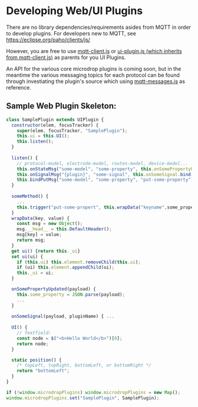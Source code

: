 # Developing Web/UI Plugins

There are no library dependencies/requirements asides from MQTT in order to develop plugins. For developers new to MQTT, see https://eclipse.org/paho/clients/js/

However, you are free to use 
[mqtt-client.js](https://github.com/Lucaszw/microdrop-3.0/blob/master/ui/src/mqtt-client.js)
or
[ui-plugin.js (which inherits from mqtt-client.js)](https://github.com/Lucaszw/microdrop-3.0/blob/master/ui/src/ui-plugin.js) as parents for you UI Plugins.

An API for the various core microdrop plugins is coming soon, but in the meantime the various messaging topics for each protocol can be found through investiating the plugin's source which using [mqtt-messages.js](https://github.com/Lucaszw/microdrop-3.0/blob/master/ui/src/mqtt-messages.js) as reference.

## Sample Web Plugin Skeleton:
```javascript
class SamplePlugin extends UIPlugin {
  constructor(elem, focusTracker) {
    super(elem, focusTracker, "SamplePlugin");
    this.ui = this.UI();
    this.listen();
  }
  
  listen() {
    // protocol-model, electrode-model, routes-model, device-model...
    this.onStateMsg("some-model", "some-property", this.onSomePropertyUpdated.bind(this));
    this.onSignalMsg("{plugin}", "some-signal", this.onSomeSignal.bind(this));
    this.bindPutMsg("some-model", "some-property", "put-some-property");
  }
  
  someMethod() {
    ...
    this.trigger("put-some-propert", this.wrapData("keyname",some_property));
  }
  wrapData(key, value) {
    const msg = new Object();
    msg.__head__ = this.DefaultHeader();
    msg[key] = value;
    return msg;
  }
  get ui() {return this._ui}
  set ui(ui) {
    if (this.ui) this.element.removeChild(this.ui);
    if (ui) this.element.appendChild(ui);
    this._ui = ui;
  }

  onSomePropertyUpdated(payload) {
    this.some_property = JSON.parse(payload);
    ...
  }
  
  onSomeSignal(payload, pluginName) { ...
  
  UI() {
    // Textfield:
    const node = $("<b>Hello World</b>")[0];
    return node;
  }

  static position() {
    /* topLeft, topRight, bottomLeft, or bottomRight */
    return "bottomLeft";
  }
}

if (!window.microdropPlugins) window.microdropPlugins = new Map();
window.microdropPlugins.set("SamplePlugin", SamplePlugin);
```
